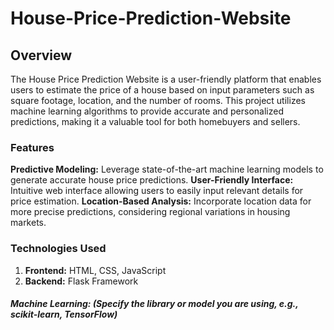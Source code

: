 # House-Price-Prediction-Website

## Overview

The House Price Prediction Website is a user-friendly platform that enables users to estimate the price of a house based on input parameters such as square footage, location, and the number of rooms. This project utilizes machine learning algorithms to provide accurate and personalized predictions, making it a valuable tool for both homebuyers and sellers.

### Features

**Predictive Modeling:** Leverage state-of-the-art machine learning models to generate accurate house price predictions.
**User-Friendly Interface:** Intuitive web interface allowing users to easily input relevant details for price estimation.
**Location-Based Analysis:** Incorporate location data for more precise predictions, considering regional variations in housing markets.

### Technologies Used

 1. **Frontend:** HTML, CSS, JavaScript
 2. **Backend:** Flask Framework
##### **Machine Learning:** (Specify the library or model you are using, e.g., scikit-learn, TensorFlow)
